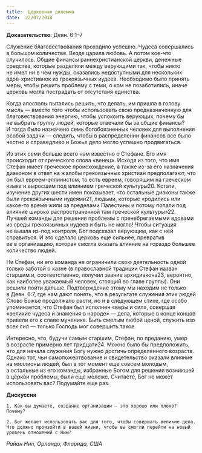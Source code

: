 ```yaml
---
title:  Церковная дилемма
date:  22/07/2018
---
```


**Доказательство**: Деян. 6:1–7

Служение благовествования проходило успешно. Чудеса совершались в большом количестве. Везде царила любовь. А потом кое-что случилось. Общие финансы раннехристианской церкви, денежные средства, которые разделяли между верующими так, чтобы никто не имел ни в чем нужды, оказались недоступными для нескольких вдов-христианок из грекоязычных иудеев. Необходимо было принять меры, чтобы решить проблему с теми, о ком не позаботились, иначе церковь могла пострадать от отсутствия единства.

Когда апостолы пытались решить, что делать, им пришла в голову мысль — вместо того чтобы использовать свою предназначенную для благовествования энергию, чтобы успокоить верующих, почему бы не выбрать группу людей, которые отвечали бы за общие финансы? И тогда было назначено семь богобоязненных человек для выполнения особой задачи — следить, чтобы в распределении финансов все было честно и справедливо и Божье дело могло успешно продвигаться.

Из этих семи больше всего нам известно о Стефане. Его имя происходит от греческого слова «венец». Исходя из того, что имя Стефан имеет греческое происхождение, а также из-за его назначения диаконом в ответ на жалобы грекоязычных христиан предполагают, что он был евреем-эллинистом, то есть евреем, говорящим на греческом языке и выросшим под влиянием греческой культуры20. Кстати, изучение других шести имен показывает, что остальные диаконы также были грекоязычными иудеями21, людьми, которые «родились или какое-то время жили за пределами Палестины и потому попали под влияние широко распространенной там греческой культуры»22. Лучшей команды для решения проблемы с пренебрегаемыми вдовами из среды грекоязычных иудеев и быть не могло! Чтобы ситуация не вышла из-под контроля, Бог подсказал верующим, как с ней справиться. И это сделало церковь еще сильнее, превратив ее в организацию, которая смогла оказать влияние на гораздо большее количество людей.

Ни Стефан, ни его команда не ограничили свою деятельность одной только заботой о казне (в православной традиции Стефан назван старшим и, соответственно, получил звание архидиакона23, вероятно, как наиболее уважаемый человек, стоящий во главе группы). Они решили пойти дальше. Подтверждение этому мы находим не только в Деян. 6:7, где нам дают понять, что в результате служения этих людей Слово Божье продолжало расти, но и в следующем стихе, где особо упоминается, что Стефан был исполнен «веры и сил», совершая «великие чудеса и знамения в народе» — дела, которые в конце концов привели его к славе мученика. Быть смелым любой ценой, служить изо всех сил — только Господь мог совершить такое.

Интересно, что, будучи самым старшим, Стефан, по преданию, умер в возрасте примерно лет тридцати24. Можно было бы предположить, что для начала служения Богу нужно достичь определенного возраста. Однако тот, чьи самопожертвование и свидетельство оказали влияние на миллионы людей, был в тот момент еще совсем молодым, а остальные из его команды, избранные Богом для решения возникшей в церкви проблемы, были еще моложе. Считаете, Бог не может использовать вас? Подумайте еще раз.

**Дискуссия**

`1.	Как вы думаете, создание организации — это хорошо или плохо? Почему?`

`2.	Бог желает использовать вас для того, чтобы совершать великие дела. Что должно произойти в вашей жизни, чтобы вы смогли перейти на новый уровень отношений с Ним?`

_Райан Нил, Орландо, Флорида, США_